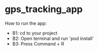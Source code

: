# gps_tracking_app
 How to run the app:
 - B1: cd to your project
 - B2: Open terminal and run 'pod install'
 - B3: Press Command + R

